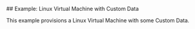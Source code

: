 ## Example: Linux Virtual Machine with Custom Data

This example provisions a Linux Virtual Machine with some Custom Data.
